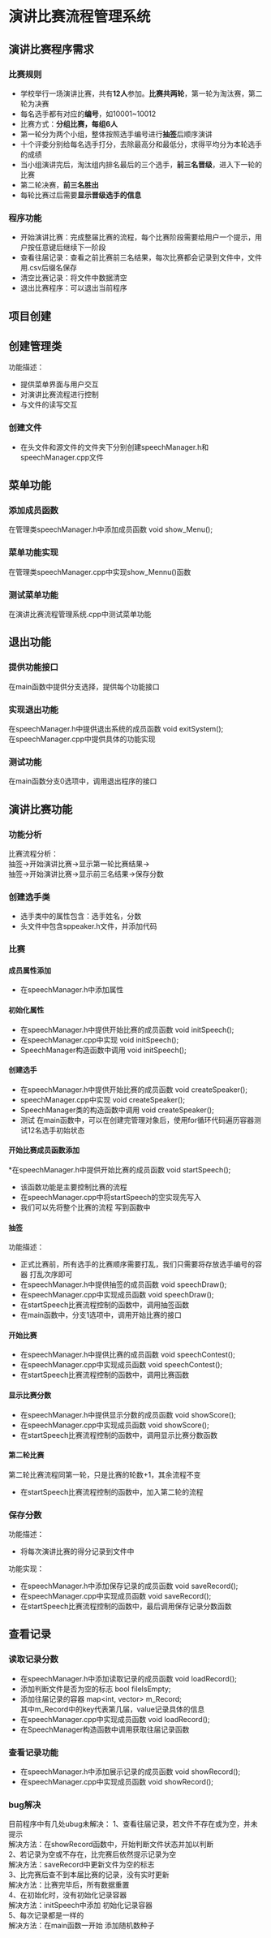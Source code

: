 # 演讲比赛流程管理系统
## 演讲比赛程序需求
### 比赛规则
 * 学校举行一场演讲比赛，共有**12人**参加。**比赛共两轮**，第一轮为淘汰赛，第二轮为决赛  
 * 每名选手都有对应的**编号**，如10001~10012  
 * 比赛方式：**分组比赛，每组6人**  
 * 第一轮分为两个小组，整体按照选手编号进行**抽签**后顺序演讲  
 * 十个评委分别给每名选手打分，去除最高分和最低分，求得平均分为本轮选手的成绩  
 * 当小组演讲完后，淘汰组内排名最后的三个选手，**前三名晋级**，进入下一轮的比赛  
 * 第二轮决赛，**前三名胜出**  
 * 每轮比赛过后需要**显示晋级选手的信息**  
  
### 程序功能
 * 开始演讲比赛：完成整届比赛的流程，每个比赛阶段需要给用户一个提示，用户按任意键后继续下一阶段  
 * 查看往届记录：查看之前比赛前三名结果，每次比赛都会记录到文件中，文件用.csv后缀名保存  
 * 清空比赛记录：将文件中数据清空  
 * 退出比赛程序：可以退出当前程序  
  
## 项目创建
## 创建管理类
功能描述：  
 * 提供菜单界面与用户交互  
 * 对演讲比赛流程进行控制  
 * 与文件的读写交互  
  
### 创建文件
 * 在头文件和源文件的文件夹下分别创建speechManager.h和 speechManager.cpp文件  
  
## 菜单功能
### 添加成员函数
在管理类speechManager.h中添加成员函数 void show_Menu();  
  
### 菜单功能实现
在管理类speechManager.cpp中实现show_Mennu()函数  
  
### 测试菜单功能
在演讲比赛流程管理系统.cpp中测试菜单功能  
  
## 退出功能
### 提供功能接口
在main函数中提供分支选择，提供每个功能接口  
  
### 实现退出功能
在speechManager.h中提供退出系统的成员函数 void exitSystem();  
在speechManager.cpp中提供具体的功能实现  
  
### 测试功能
在main函数分支0选项中，调用退出程序的接口  
  
## 演讲比赛功能
### 功能分析
比赛流程分析：  
抽签->开始演讲比赛->显示第一轮比赛结果->  
抽签->开始演讲比赛->显示前三名结果->保存分数  
  
### 创建选手类
 * 选手类中的属性包含：选手姓名，分数  
 * 头文件中包含sppeaker.h文件，并添加代码  
  
### 比赛
#### 成员属性添加
 * 在speechManager.h中添加属性  
  
#### 初始化属性
 * 在speechManager.h中提供开始比赛的成员函数 void initSpeech();  
 * 在speechManager.cpp中实现 void initSpeech();  
 * SpeechManager构造函数中调用 void initSpeech();  
  
#### 创建选手
 * 在speechManager.h中提供开始比赛的成员函数 void createSpeaker();  
 * speechManager.cpp中实现 void createSpeaker();  
 * SpeechManager类的构造函数中调用 void createSpeaker();  
 * 测试 在main函数中，可以在创建完管理对象后，使用for循环代码遍历容器测试12名选手初始状态  
  
#### 开始比赛成员函数添加
 *在speechManager.h中提供开始比赛的成员函数 void startSpeech();  
 * 该函数功能是主要控制比赛的流程  
 * 在speechManager.cpp中将startSpeech的空实现先写入  
 * 我们可以先将整个比赛的流程 写到函数中  
  
#### 抽签
功能描述：  
 * 正式比赛前，所有选手的比赛顺序需要打乱，我们只需要将存放选手编号的容器 打乱次序即可  
 * 在speechManager.h中提供抽签的成员函数 void speechDraw();  
 * 在speechManager.cpp中实现成员函数 void speechDraw();  
 * 在startSpeech比赛流程控制的函数中，调用抽签函数  
 * 在main函数中，分支1选项中，调用开始比赛的接口  
  
#### 开始比赛
 * 在speechManager.h中提供比赛的成员函数 void speechContest();  
 * 在speechManager.cpp中实现成员函数 void speechContest();  
 * 在startSpeech比赛流程控制的函数中，调用比赛函数  
  
#### 显示比赛分数
 * 在speechManager.h中提供显示分数的成员函数 void showScore();  
 * 在speechManager.cpp中实现成员函数 void showScore();  
 * 在startSpeech比赛流程控制的函数中，调用显示比赛分数函数  
  
#### 第二轮比赛
第二轮比赛流程同第一轮，只是比赛的轮数+1，其余流程不变  
 * 在startSpeech比赛流程控制的函数中，加入第二轮的流程  
  
### 保存分数
功能描述：  
 * 将每次演讲比赛的得分记录到文件中  
  
功能实现：  
 * 在speechManager.h中添加保存记录的成员函数 void saveRecord();  
 * 在speechManager.cpp中实现成员函数 void saveRecord();  
 * 在startSpeech比赛流程控制的函数中，最后调用保存记录分数函数  
  
## 查看记录
### 读取记录分数
 * 在speechManager.h中添加读取记录的成员函数 void loadRecord();  
 * 添加判断文件是否为空的标志 bool fileIsEmpty;  
 * 添加往届记录的容器 map<int, vector<string>> m_Record;  
其中m_Record中的key代表第几届，value记录具体的信息  
 * 在speechManager.cpp中实现成员函数 void loadRecord();  
 * 在SpeechManager构造函数中调用获取往届记录函数  
  
### 查看记录功能
 * 在speechManager.h中添加展示记录的成员函数 void showRecord();  
 * 在speechManager.cpp中实现成员函数 void showRecord();  
  
### bug解决
目前程序中有几处ubug未解决：
 1、查看往届记录，若文件不存在或为空，并未提示  
解决方法：在showRecord函数中，开始判断文件状态并加以判断  
 2、若记录为空或不存在，比完赛后依然提示记录为空  
解决方法：saveRecord中更新文件为空的标志  
 3、比完赛后查不到本届比赛的记录，没有实时更新  
解决方法：比赛完毕后，所有数据重置  
 4、在初始化时，没有初始化记录容器  
解决方法：initSpeech中添加 初始化记录容器  
 5、每次记录都是一样的  
解决方法：在main函数一开始 添加随机数种子  
